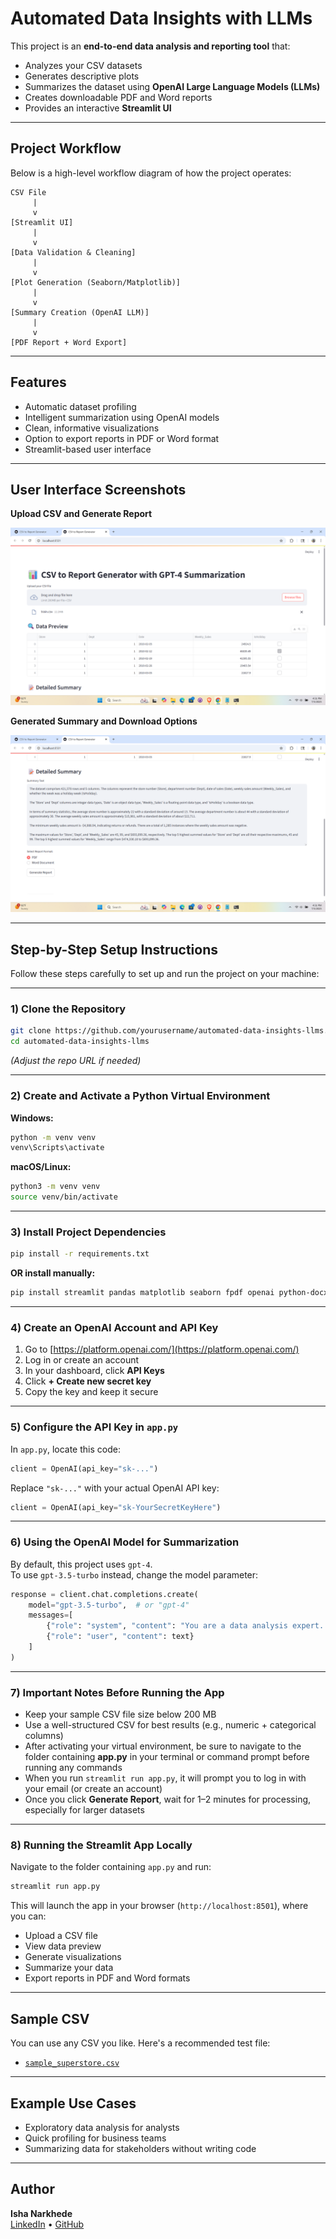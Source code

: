 # Automated Data Insights with LLMs

This project is an **end-to-end data analysis and reporting tool** that:
- Analyzes your CSV datasets
- Generates descriptive plots
- Summarizes the dataset using **OpenAI Large Language Models (LLMs)**
- Creates downloadable PDF and Word reports
- Provides an interactive **Streamlit UI**

---

## Project Workflow

Below is a high-level workflow diagram of how the project operates:

```
CSV File  
     |  
     v  
[Streamlit UI]  
     |  
     v  
[Data Validation & Cleaning]  
     |  
     v  
[Plot Generation (Seaborn/Matplotlib)]  
     |  
     v  
[Summary Creation (OpenAI LLM)]  
     |  
     v  
[PDF Report + Word Export]
```

---

## Features

- Automatic dataset profiling  
- Intelligent summarization using OpenAI models  
- Clean, informative visualizations  
- Option to export reports in PDF or Word format  
- Streamlit-based user interface

---

## User Interface Screenshots

**Upload CSV and Generate Report**

![Screenshot 1 - Upload CSV](SS1.png)

**Generated Summary and Download Options**

![Screenshot 2 - Summary and Download](SS2.png)

---

## Step-by-Step Setup Instructions

Follow these steps carefully to set up and run the project on your machine:

---

### 1) Clone the Repository

```bash
git clone https://github.com/yourusername/automated-data-insights-llms.git
cd automated-data-insights-llms
```

*(Adjust the repo URL if needed)*

---

### 2) Create and Activate a Python Virtual Environment

**Windows:**
```bash
python -m venv venv
venv\Scripts\activate
```

**macOS/Linux:**
```bash
python3 -m venv venv
source venv/bin/activate
```

---

### 3) Install Project Dependencies

```bash
pip install -r requirements.txt
```

**OR install manually:**

```bash
pip install streamlit pandas matplotlib seaborn fpdf openai python-docx
```

---

### 4) Create an OpenAI Account and API Key

1. Go to [https://platform.openai.com/](https://platform.openai.com/)
2. Log in or create an account
3. In your dashboard, click **API Keys**
4. Click **+ Create new secret key**
5. Copy the key and keep it secure

---

### 5) Configure the API Key in `app.py`

In `app.py`, locate this code:

```python
client = OpenAI(api_key="sk-...")
```

Replace `"sk-..."` with your actual OpenAI API key:

```python
client = OpenAI(api_key="sk-YourSecretKeyHere")
```

---

### 6) Using the OpenAI Model for Summarization

By default, this project uses `gpt-4`.  
To use `gpt-3.5-turbo` instead, change the model parameter:

```python
response = client.chat.completions.create(
    model="gpt-3.5-turbo",  # or "gpt-4"
    messages=[
        {"role": "system", "content": "You are a data analysis expert. Summarize this dataset in a clear and insightful way."},
        {"role": "user", "content": text}
    ]
)
```

---

### 7) Important Notes Before Running the App

- Keep your sample CSV file size below 200 MB  
- Use a well-structured CSV for best results (e.g., numeric + categorical columns)  
- After activating your virtual environment, be sure to navigate to the folder containing **app.py** in your terminal or command prompt before running any commands 
- When you run `streamlit run app.py`, it will prompt you to log in with your email (or create an account)  
- Once you click **Generate Report**, wait for 1–2 minutes for processing, especially for larger datasets

---

### 8) Running the Streamlit App Locally

Navigate to the folder containing `app.py` and run:

```bash
streamlit run app.py
```

This will launch the app in your browser (`http://localhost:8501`), where you can:
- Upload a CSV file
- View data preview
- Generate visualizations
- Summarize your data
- Export reports in PDF and Word formats

---

## Sample CSV

You can use any CSV you like. Here's a recommended test file:
- [`sample_superstore.csv`](https://www.kaggle.com/datasets/vivek468/superstore-dataset-final)

---

## Example Use Cases

- Exploratory data analysis for analysts  
- Quick profiling for business teams  
- Summarizing data for stakeholders without writing code  

---

## Author

**Isha Narkhede**  
[LinkedIn](https://www.linkedin.com/in/isha-narkhede/) • [GitHub](https://github.com/Isha2605)

